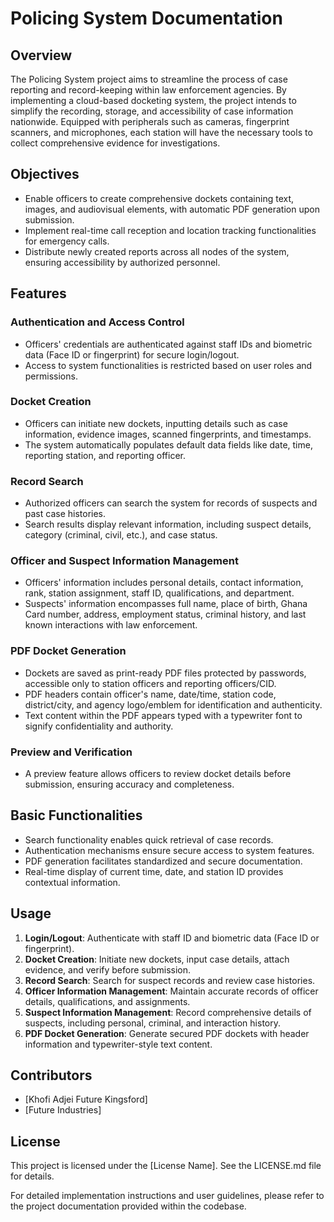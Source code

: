 # Policing System Documentation

## Overview
The Policing System project aims to streamline the process of case reporting and record-keeping within law enforcement agencies. By implementing a cloud-based docketing system, the project intends to simplify the recording, storage, and accessibility of case information nationwide. Equipped with peripherals such as cameras, fingerprint scanners, and microphones, each station will have the necessary tools to collect comprehensive evidence for investigations.

## Objectives
- Enable officers to create comprehensive dockets containing text, images, and audiovisual elements, with automatic PDF generation upon submission.
- Implement real-time call reception and location tracking functionalities for emergency calls.
- Distribute newly created reports across all nodes of the system, ensuring accessibility by authorized personnel.

## Features

### Authentication and Access Control
- Officers' credentials are authenticated against staff IDs and biometric data (Face ID or fingerprint) for secure login/logout.
- Access to system functionalities is restricted based on user roles and permissions.

### Docket Creation
- Officers can initiate new dockets, inputting details such as case information, evidence images, scanned fingerprints, and timestamps.
- The system automatically populates default data fields like date, time, reporting station, and reporting officer.

### Record Search
- Authorized officers can search the system for records of suspects and past case histories.
- Search results display relevant information, including suspect details, category (criminal, civil, etc.), and case status.

### Officer and Suspect Information Management
- Officers' information includes personal details, contact information, rank, station assignment, staff ID, qualifications, and department.
- Suspects' information encompasses full name, place of birth, Ghana Card number, address, employment status, criminal history, and last known interactions with law enforcement.

### PDF Docket Generation
- Dockets are saved as print-ready PDF files protected by passwords, accessible only to station officers and reporting officers/CID.
- PDF headers contain officer's name, date/time, station code, district/city, and agency logo/emblem for identification and authenticity.
- Text content within the PDF appears typed with a typewriter font to signify confidentiality and authority.

### Preview and Verification
- A preview feature allows officers to review docket details before submission, ensuring accuracy and completeness.

## Basic Functionalities
- Search functionality enables quick retrieval of case records.
- Authentication mechanisms ensure secure access to system features.
- PDF generation facilitates standardized and secure documentation.
- Real-time display of current time, date, and station ID provides contextual information.

## Usage
1. **Login/Logout**: Authenticate with staff ID and biometric data (Face ID or fingerprint).
2. **Docket Creation**: Initiate new dockets, input case details, attach evidence, and verify before submission.
3. **Record Search**: Search for suspect records and review case histories.
4. **Officer Information Management**: Maintain accurate records of officer details, qualifications, and assignments.
5. **Suspect Information Management**: Record comprehensive details of suspects, including personal, criminal, and interaction history.
6. **PDF Docket Generation**: Generate secured PDF dockets with header information and typewriter-style text content.

## Contributors
- [Khofi Adjei Future Kingsford]
- [Future Industries]

## License
This project is licensed under the [License Name]. See the LICENSE.md file for details.

For detailed implementation instructions and user guidelines, please refer to the project documentation provided within the codebase.